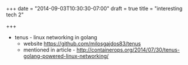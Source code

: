 +++
date = "2014-09-03T10:30:30-07:00"
draft = true
title = "interesting tech 2"

+++

- tenus - linux networking in golang
  - website https://github.com/milosgajdos83/tenus
  - mentioned in article - http://containerops.org/2014/07/30/tenus-golang-powered-linux-networking/

